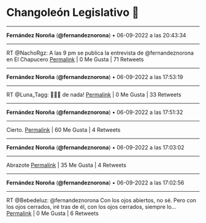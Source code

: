 # Changoleón Legislativo 🙈
*****
**Fernández Noroña** (**@fernandeznorona**) • 06-09-2022 a las 20:43:34
*****
RT @NachoRgz: A las 9 pm se publica la entrevista de @fernandeznorona en El Chapucero
[Permalink](https://twitter.com/fernandeznorona/status/1567372983622066178) | 0 Me Gusta | 71 Retweets
*****
**Fernández Noroña** (**@fernandeznorona**) • 06-09-2022 a las 17:53:19
*****
RT @Luna_Tagg: 🤭😂😂 de nada!
[Permalink](https://twitter.com/fernandeznorona/status/1567330137602985988) | 0 Me Gusta | 33 Retweets
*****
**Fernández Noroña** (**@fernandeznorona**) • 06-09-2022 a las 17:51:32
*****
Cierto.
[Permalink](https://twitter.com/fernandeznorona/status/1567329691790368769) | 60 Me Gusta | 4 Retweets
*****
**Fernández Noroña** (**@fernandeznorona**) • 06-09-2022 a las 17:03:02
*****
Abrazote
[Permalink](https://twitter.com/fernandeznorona/status/1567317483689754625) | 35 Me Gusta | 4 Retweets
*****
**Fernández Noroña** (**@fernandeznorona**) • 06-09-2022 a las 17:02:56
*****
RT @BebedeIuz: @fernandeznorona Con los ojos abiertos, no sé. Pero con los ojos cerrados, iré tras de él, con los ojos cerrados, siempre lo…
[Permalink](https://twitter.com/fernandeznorona/status/1567317459509583880) | 0 Me Gusta | 6 Retweets